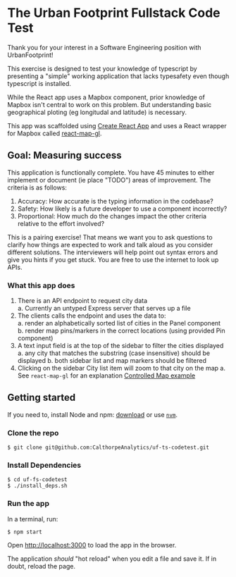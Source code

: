 # The Urban Footprint Fullstack Code Test

Thank you for your interest in a Software Engineering position with UrbanFootprint!

This exercise is designed to test your knowledge of typescript by presenting a "simple" working application that lacks typesafety even though typescript is installed.

While the React app uses a Mapbox component, prior knowledge of Mapbox isn't central to work on this problem. But understanding basic geographical ploting (eg longitudal and latitude) is necessary.

This app was scaffolded using [Create React App](https://reactjs.org/docs/create-a-new-react-app.html) and uses a React wrapper for Mapbox called [react-map-gl](https://visgl.github.io/react-map-gl/).

## Goal: Measuring success

This application is functionally complete. You have 45 minutes to either implement or document (ie place "TODO") areas of improvement. The criteria is as follows:

1. Accuracy: How accurate is the typing information in the codebase?
2. Safety: How likely is a future developer to use a component incorrectly?
3. Proportional: How much do the changes impact the other criteria relative to the effort involved?

This is a pairing exercise! That means we want you to ask questions to clarify how things are expected to work and talk aloud as you consider different solutions. The interviewers will help point out syntax errors and give you hints if you get stuck. You are free to use the internet to look up APIs.


### What this app does
1. There is an API endpoint to request city data  
   a. Currently an untyped Express server that serves up a file
2. The clients calls the endpoint and uses the data to:  
   a. render an alphabetically sorted list of cities in the Panel component  
   b. render map pins/markers in the correct locations (using provided Pin component)
3. A text input field is at the top of the sidebar to filter the cities displayed
   a. any city that matches the substring (case insensitive) should be displayed
   b. both sidebar list and map markers should be filtered
4. Clicking on the sidebar City list item will zoom to that city on the map
   a. See `react-map-gl` for an explanation [Controlled Map example](https://visgl.github.io/react-map-gl/docs/get-started/state-management#controlled-map)

## Getting started

If you need to, install Node and npm: [download](https://nodejs.org/en/download/) or use [`nvm`](https://github.com/nvm-sh/nvm#installing-and-updating).

### Clone the repo

```
$ git clone git@github.com:CalthorpeAnalytics/uf-ts-codetest.git
```

### Install Dependencies

```
$ cd uf-fs-codetest
$ ./install_deps.sh
```

### Run the app

In a terminal, run:

```
$ npm start
```


Open [http://localhost:3000](http://localhost:3000) to load the app in the browser.

The application _should_ "hot reload" when you edit a file and save it. If in doubt, reload the page.
